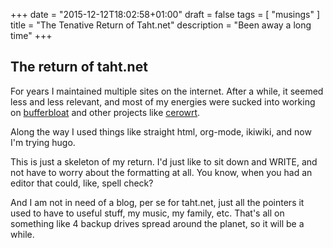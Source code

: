 +++
date = "2015-12-12T18:02:58+01:00"
draft = false
tags = [ "musings" ]
title = "The Tenative Return of Taht.net"
description = "Been away a long time"
+++

## The return of taht.net

For years I maintained multiple sites on the internet. After a while, it
seemed less and less relevant, and most of my energies were sucked into
working on [bufferbloat](http://www.bufferbloat.net) and other projects
like [cerowrt](http://www.bufferbloat.net/projects/cerowrt/wiki).

Along the way I used things like straight html, org-mode, ikiwiki, and
now I'm trying hugo. 

This is just a skeleton of my return. I'd just like to sit down and WRITE,
and not have to worry about the formatting at all. You know, when you had
an editor that could, like, spell check?

And I am not in need of a blog, per se for taht.net, just all the pointers
it used to have to useful stuff, my music, my family, etc. That's
all on something like 4 backup drives spread around the planet, so it
will be a while.
